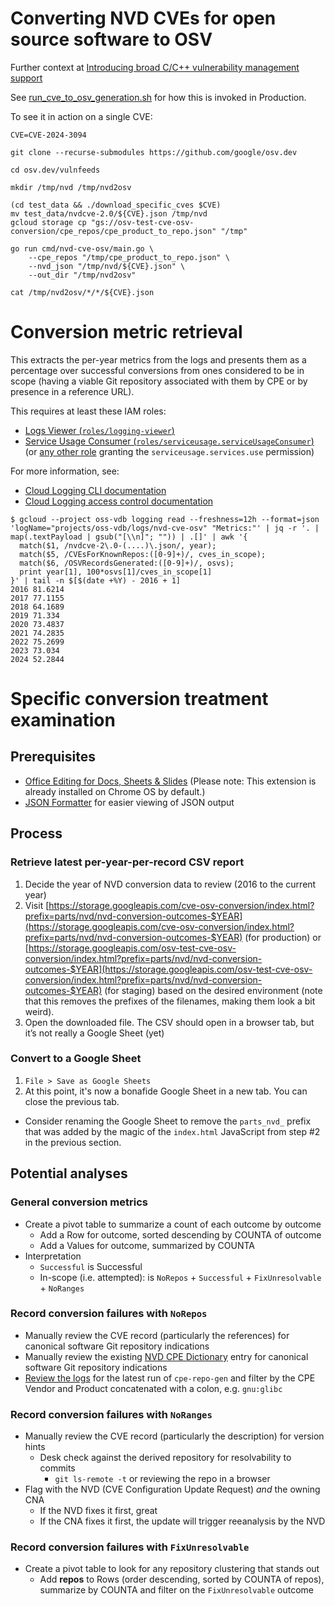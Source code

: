 # Converting NVD CVEs for open source software to OSV

Further context at [Introducing broad C/C++ vulnerability management support](https://osv.dev/blog/posts/introducing-broad-c-c++-support/)

See [run_cve_to_osv_generation.sh](https://github.com/google/osv.dev/blob/master/vulnfeeds/cmd/nvd-cve-osv/run_cve_to_osv_generation.sh) for how this is invoked in Production.

To see it in action on a single CVE:

```shell
CVE=CVE-2024-3094

git clone --recurse-submodules https://github.com/google/osv.dev

cd osv.dev/vulnfeeds

mkdir /tmp/nvd /tmp/nvd2osv

(cd test_data && ./download_specific_cves $CVE)
mv test_data/nvdcve-2.0/${CVE}.json /tmp/nvd
gcloud storage cp "gs://osv-test-cve-osv-conversion/cpe_repos/cpe_product_to_repo.json" "/tmp"

go run cmd/nvd-cve-osv/main.go \
    --cpe_repos "/tmp/cpe_product_to_repo.json" \
    --nvd_json "/tmp/nvd/${CVE}.json" \
    --out_dir "/tmp/nvd2osv"

cat /tmp/nvd2osv/*/*/${CVE}.json
```

# Conversion metric retrieval

This extracts the per-year metrics from the logs and presents them as a percentage over successful conversions from ones considered to be in scope (having a viable Git repository associated with them by CPE or by presence in a reference URL).

This requires at least these IAM roles:

- [Logs Viewer (`roles/logging-viewer`)](https://cloud.google.com/logging/docs/access-control#logging.viewer)
- [Service Usage Consumer (`roles/serviceusage.serviceUsageConsumer`)](https://cloud.google.com/iam/docs/understanding-roles#serviceusage.serviceUsageConsumer) (or [any other role](https://cloud.google.com/iam/docs/permissions-reference) granting the `serviceusage.services.use` permission)

For more information, see:

- [Cloud Logging CLI documentation](https://cloud.google.com/logging/docs/reference/tools/gcloud-logging)
- [Cloud Logging access control documentation](https://cloud.google.com/logging/docs/access-control)

```shell
$ gcloud --project oss-vdb logging read --freshness=12h --format=json 'logName="projects/oss-vdb/logs/nvd-cve-osv" "Metrics:"' | jq -r '. | map(.textPayload | gsub("[\\n]"; "")) | .[]' | awk '{
  match($1, /nvdcve-2\.0-(....)\.json/, year);
  match($5, /CVEsForKnownRepos:([0-9]+)/, cves_in_scope);
  match($6, /OSVRecordsGenerated:([0-9]+)/, osvs);
  print year[1], 100*osvs[1]/cves_in_scope[1]
}' | tail -n $[$(date +%Y) - 2016 + 1]
2016 81.6214
2017 77.1155
2018 64.1689
2019 71.334
2020 73.4837
2021 74.2835
2022 75.2699
2023 73.034
2024 52.2844
```

# Specific conversion treatment examination

## Prerequisites

- [Office Editing for Docs, Sheets & Slides](https://chromewebstore.google.com/detail/office-editing-for-docs-s/gbkeegbaiigmenfmjfclcdgdpimamgkj) (Please note: This extension is already installed on Chrome OS by default.)
- [JSON Formatter](https://chromewebstore.google.com/detail/json-formatter/gpmodmeblccallcadopbcoeoejepgpnb) for easier viewing of JSON output

## Process

### Retrieve latest per-year-per-record CSV report

1. Decide the year of NVD conversion data to review (2016 to the current year)
1. Visit [https://storage.googleapis.com/cve-osv-conversion/index.html?prefix=parts/nvd/nvd-conversion-outcomes-$YEAR](https://storage.googleapis.com/cve-osv-conversion/index.html?prefix=parts/nvd/nvd-conversion-outcomes-$YEAR) (for production) or [https://storage.googleapis.com/osv-test-cve-osv-conversion/index.html?prefix=parts/nvd/nvd-conversion-outcomes-$YEAR](https://storage.googleapis.com/osv-test-cve-osv-conversion/index.html?prefix=parts/nvd/nvd-conversion-outcomes-$YEAR) (for staging) based on the desired environment (note that this removes the prefixes of the filenames, making them look a bit weird).
1. Open the downloaded file. The CSV should open in a browser tab, but it’s not really a Google Sheet (yet)

### Convert to a Google Sheet

1. `File > Save as Google Sheets`
1. At this point, it's now a bonafide Google Sheet in a new tab. You can close the previous tab.

- Consider renaming the Google Sheet to remove the `parts_nvd_` prefix that was added by the magic of the `index.html` JavaScript from step #2 in the previous section.

## Potential analyses

### General conversion metrics

- Create a pivot table to summarize a count of each outcome by outcome
  - Add a Row for outcome, sorted descending by COUNTA of outcome
  - Add a Values for outcome, summarized by COUNTA
- Interpretation
  - `Successful` is Successful
  - In-scope (i.e. attempted): is `NoRepos` + `Successful` + `FixUnresolvable` + `NoRanges`

### Record conversion failures with `NoRepos`

- Manually review the CVE record (particularly the references) for canonical software Git repository indications
- Manually review the existing [NVD CPE Dictionary](https://nvd.nist.gov/products/cpe) entry for canonical software Git repository indications
- [Review the logs](https://cloudlogging.app.goo.gl/o5hZGnH3km33enzH7) for the latest run of `cpe-repo-gen` and filter by the CPE Vendor and Product concatenated with a colon, e.g. `gnu:glibc`

### Record conversion failures with `NoRanges`

- Manually review the CVE record (particularly the description) for version hints
  - Desk check against the derived repository for resolvability to commits
    - `git ls-remote -t` or reviewing the repo in a browser
- Flag with the NVD (CVE Configuration Update Request) *and* the owning CNA
  - If the NVD fixes it first, great
  - If the CNA fixes it first, the update will trigger reeanalysis by the NVD

### Record conversion failures with `FixUnresolvable`

- Create a pivot table to look for any repository clustering that stands out
  - Add **repos** to Rows (order descending, sorted by COUNTA of repos), summarize by COUNTA and filter on the `FixUnresolvable` outcome
